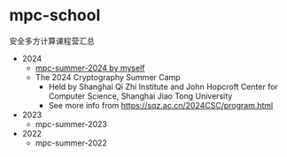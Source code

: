 # mpc-school

安全多方计算课程营汇总
+ 2024
  + [mpc-summer-2024 by myself](https://github.com/Stu-Yang/HITSZ-SecurityGroup-MPC/tree/main/mpc/mpc-school/mpc-summer-2024)
  + The 2024 Cryptography Summer Camp
    + Held by Shanghai Qi Zhi Institute and John Hopcroft Center for Computer Science, Shanghai Jiao Tong University
    + See more info from https://sqz.ac.cn/2024CSC/program.html
+ 2023
  + mpc-summer-2023
+ 2022
  + mpc-summer-2022
